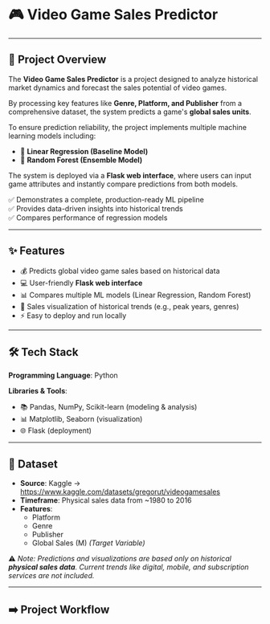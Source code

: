 # 🎮 Video Game Sales Predictor

---

## 📌 Project Overview
The **Video Game Sales Predictor** is a  project designed to analyze historical market dynamics and forecast the sales potential of video games.  

By processing key features like **Genre, Platform, and Publisher** from a comprehensive dataset, the system predicts a game's **global sales units**.  

To ensure prediction reliability, the project implements multiple machine learning models including:  
- 🔹 **Linear Regression (Baseline Model)**  
- 🔹 **Random Forest (Ensemble Model)**  

The system is deployed via a **Flask web interface**, where users can input game attributes and instantly compare predictions from both models.  

✅ Demonstrates a complete, production-ready ML pipeline  
✅ Provides data-driven insights into historical trends  
✅ Compares performance of regression models  

---

## ✨ Features
- 💰 Predicts global video game sales based on historical data  
- 💻 User-friendly **Flask web interface**  
- 📊 Compares multiple ML models (Linear Regression, Random Forest)  
- 🔎 Sales visualization of historical trends (e.g., peak years, genres)  
- ⚡ Easy to deploy and run locally  

---

## 🛠 Tech Stack
**Programming Language**: Python  

**Libraries & Tools**:  
- 📚 Pandas, NumPy, Scikit-learn (modeling & analysis)  
- 📊 Matplotlib, Seaborn (visualization)  
- 🌐 Flask (deployment)  

---

## 📂 Dataset
- **Source**: Kaggle → https://www.kaggle.com/datasets/gregorut/videogamesales  
- **Timeframe**: Physical sales data from ~1980 to 2016  
- **Features**:  
  - Platform  
  - Genre  
  - Publisher  
  - Global Sales (M) *(Target Variable)*  

⚠️ *Note: Predictions and visualizations are based only on historical **physical sales data**. Current trends like digital, mobile, and subscription services are not included.*  

---

## ➡️ Project Workflow

